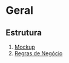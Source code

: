 # Geral

## Estrutura
1. [Mockup](mockup/admin-empresas.mockup.md)
2. [Regras de Negócio](regras%20de%20negócio/admin-empresas.bdd.md)
